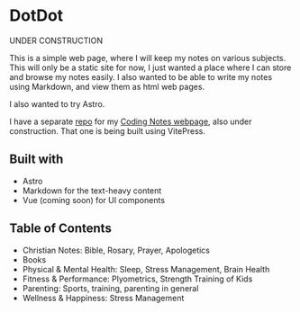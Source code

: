 # DotDot

UNDER CONSTRUCTION

This is a simple web page, where I will keep my notes on various subjects.
This will only be a static site for now, I just wanted a place where I can store and browse my notes easily. I also wanted to be able to write my notes using Markdown, and view them as html web pages.

I also wanted to try Astro.

I have a separate [repo](https://github.com/morauszkia/coding-notes) for my [Coding Notes webpage](https://morauszkia.github.io/coding-notes/), also under construction. That one is being built using VitePress.

## Built with

- Astro
- Markdown for the text-heavy content
- Vue (coming soon) for UI components

## Table of Contents

- Christian Notes: Bible, Rosary, Prayer, Apologetics
- Books
- Physical & Mental Health: Sleep, Stress Management, Brain Health
- Fitness & Performance: Plyometrics, Strength Training of Kids
- Parenting: Sports, training, parenting in general
- Wellness & Happiness: Stress Management
